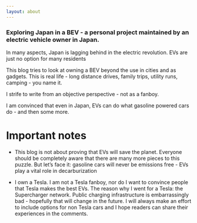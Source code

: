 ```yaml
---
layout: about
---
```


### Exploring Japan in a BEV - a personal project maintained by an electric vehicle owner in Japan.

In many aspects, Japan is lagging behind in the electric revolution. EVs are just no option for many residents

This blog tries to look at owning a BEV beyond the use in cities and as gadgets.
This is real life - long distance drives, family trips, utility runs, camping - you name it.

I strife to write from an objective perspective - not as a fanboy.

I am convinced that even in Japan, EVs can do what gasoline powered cars do - and then some more.

# Important notes

-   This blog is not about proving that EVs will save the planet. Everyone should be completely aware that there are many more pieces to this puzzle. But let’s face it: gasoline cars will never be emissions free - EVs play a vital role in decarburization

-   I own a Tesla. I am not a Tesla fanboy, nor do I want to convince people that Tesla makes the best EVs. The reason why I went for a Tesla: the Supercharger network. Public charging infrastructure is embarrassingly bad - hopefully that will change in the future. I will always make an effort to include options for non Tesla cars and I hope readers can share their experiences in the comments.
